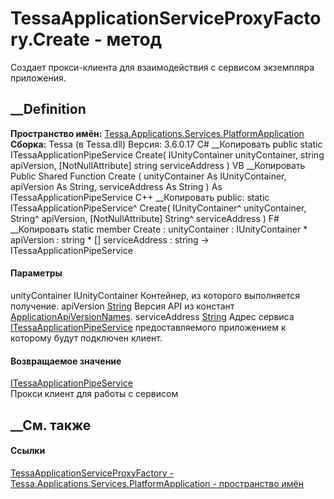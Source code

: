 # TessaApplicationServiceProxyFactory.Create - метод
Создает прокси-клиента для взаимодействия с сервисом экземпляра приложения.
## __Definition
 **Пространство имён:**
[Tessa.Applications.Services.PlatformApplication](N_Tessa_Applications_Services_PlatformApplication.htm)  
 **Сборка:** Tessa (в Tessa.dll) Версия: 3.6.0.17
C# __Копировать
     public static ITessaApplicationPipeService Create(
    	IUnityContainer unityContainer,
    	string apiVersion,
    	[NotNullAttribute] string serviceAddress
    )
VB __Копировать
     Public Shared Function Create ( 
    	unityContainer As IUnityContainer,
    	apiVersion As String,
    	<NotNullAttribute> serviceAddress As String
    ) As ITessaApplicationPipeService
C++ __Копировать
     public:
    static ITessaApplicationPipeService^ Create(
    	IUnityContainer^ unityContainer, 
    	String^ apiVersion, 
    	[NotNullAttribute] String^ serviceAddress
    )
F# __Копировать
     static member Create : 
            unityContainer : IUnityContainer * 
            apiVersion : string * 
            [<NotNullAttribute>] serviceAddress : string -> ITessaApplicationPipeService 
#### Параметры
unityContainer IUnityContainer
    Контейнер, из которого выполняется получение.
apiVersion [String](https://learn.microsoft.com/dotnet/api/system.string)
    Версия API из констант [ApplicationApiVersionNames](T_Tessa_Applications_ApplicationApiVersionNames.htm).
serviceAddress [String](https://learn.microsoft.com/dotnet/api/system.string)
     Адрес сервиса [ITessaApplicationPipeService](T_Tessa_Applications_Pipes_ITessaApplicationPipeService.htm) предоставляемого приложением к которому будут подключен клиент. 
#### Возвращаемое значение
[ITessaApplicationPipeService](T_Tessa_Applications_Pipes_ITessaApplicationPipeService.htm)  
Прокси клиент для работы с сервисом
## __См. также
#### Ссылки
[TessaApplicationServiceProxyFactory -
](T_Tessa_Applications_Services_PlatformApplication_TessaApplicationServiceProxyFactory.htm)
[Tessa.Applications.Services.PlatformApplication - пространство
имён](N_Tessa_Applications_Services_PlatformApplication.htm)
